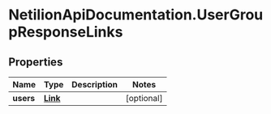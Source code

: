 # NetilionApiDocumentation.UserGroupResponseLinks

## Properties
Name | Type | Description | Notes
------------ | ------------- | ------------- | -------------
**users** | [**Link**](Link.md) |  | [optional] 


